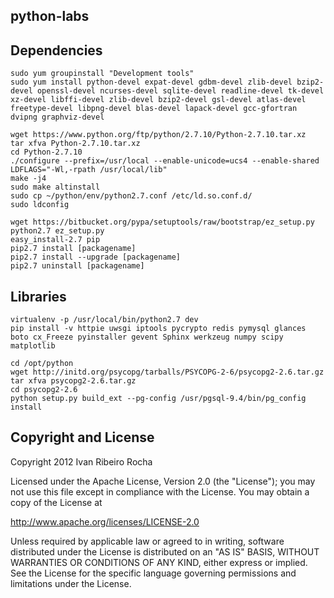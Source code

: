python-labs
-----------

Dependencies
-----------

```shell
sudo yum groupinstall "Development tools"
sudo yum install python-devel expat-devel gdbm-devel zlib-devel bzip2-devel openssl-devel ncurses-devel sqlite-devel readline-devel tk-devel xz-devel libffi-devel zlib-devel bzip2-devel gsl-devel atlas-devel freetype-devel libpng-devel blas-devel lapack-devel gcc-gfortran dvipng graphviz-devel
```

```shell
wget https://www.python.org/ftp/python/2.7.10/Python-2.7.10.tar.xz
tar xfva Python-2.7.10.tar.xz
cd Python-2.7.10
./configure --prefix=/usr/local --enable-unicode=ucs4 --enable-shared LDFLAGS="-Wl,-rpath /usr/local/lib"
make -j4
sudo make altinstall
sudo cp ~/python/env/python2.7.conf /etc/ld.so.conf.d/
sudo ldconfig

wget https://bitbucket.org/pypa/setuptools/raw/bootstrap/ez_setup.py
python2.7 ez_setup.py
easy_install-2.7 pip
pip2.7 install [packagename]
pip2.7 install --upgrade [packagename]
pip2.7 uninstall [packagename]
```

Libraries
-----------

```shell
virtualenv -p /usr/local/bin/python2.7 dev
pip install -v httpie uwsgi iptools pycrypto redis pymysql glances boto cx_Freeze pyinstaller gevent Sphinx werkzeug numpy scipy matplotlib
```

```shell
cd /opt/python
wget http://initd.org/psycopg/tarballs/PSYCOPG-2-6/psycopg2-2.6.tar.gz
tar xfva psycopg2-2.6.tar.gz
cd psycopg2-2.6
python setup.py build_ext --pg-config /usr/pgsql-9.4/bin/pg_config install
```

Copyright and License
---------------------
Copyright 2012 Ivan Ribeiro Rocha

Licensed under the Apache License, Version 2.0 (the "License");
you may not use this file except in compliance with the License.
You may obtain a copy of the License at

   http://www.apache.org/licenses/LICENSE-2.0

Unless required by applicable law or agreed to in writing, software
distributed under the License is distributed on an "AS IS" BASIS,
WITHOUT WARRANTIES OR CONDITIONS OF ANY KIND, either express or implied.
See the License for the specific language governing permissions and
limitations under the License.

[Python]: http://python.org/

